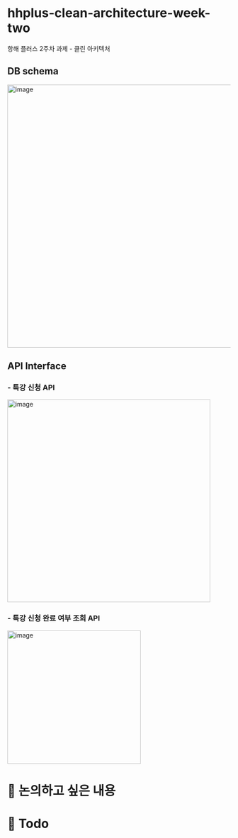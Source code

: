 # hhplus-clean-architecture-week-two
항해 플러스 2주차 과제 - 클린 아키텍처

## DB schema
<img width="594" alt="image" src="https://github.com/honinbo6355/hhplus-clean-architecture-week-two/assets/29749722/619951e5-8830-46ca-a60f-8cbf455678f0">


## API Interface

### - 특강 신청 API

<img width="458" alt="image" src="https://github.com/honinbo6355/hhplus-clean-architecture-week-two/assets/29749722/a10441be-a3bc-4df2-bc89-c9f702f28423">

### - 특강 신청 완료 여부 조회 API

<img width="301" alt="image" src="https://github.com/honinbo6355/hhplus-clean-architecture-week-two/assets/29749722/9c4d1722-b1a6-4720-9223-635761c8d4c6">

# 🥺 논의하고 싶은 내용

# 🔑 Todo

